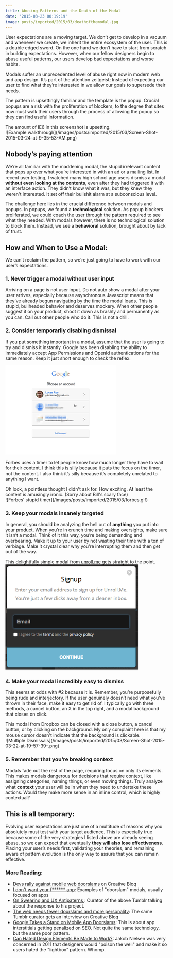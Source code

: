 ```yaml
---
title: Abusing Patterns and the Death of the Modal
date: '2015-03-23 00:19:19'
image: posts/imported/2015/03/deathofthemodal.jpg
---
```


User expectations are a moving target. We don’t get to develop in a vacuum and whenever we create, we inherit the entire ecosystem of the user. This is a double edged sword. On the one hand we don’t have to start from scratch in building expectations. However, when our fellow designers begin to abuse useful patterns, our users develop bad expectations and worse habits.

Modals suffer an unprecedented level of abuse right now in modern web and app design. It’s part of the attention zeitgeist; Instead of expecting our user to find what they’re interested in we allow our goals to supersede their needs.

The pattern is upsettingly familiar and the template is the popup. Crucial popups are a risk with the proliferation of blockers, to the degree that sites now must walk their users through the process of allowing the popup so they can find useful information.

<aside>The amount of IE6 in this screenshot is upsetting.</aside>
![Example walkthrough](/images/posts/imported/2015/03/Screen-Shot-2015-03-24-at-9-35-53-AM.png)

## Nobody’s paying attention
We’re all familiar with the maddening modal, the stupid irrelevant content that pops up over what you’re interested in with an ad or a mailing list. In recent user testing, I watched many high school age users dismiss a modal **without even looking at the contents**, even after they had triggered it with an interface action. They didn’t know what it was, but they knew they weren't interested. It set off their bullshit alarm at a subconscious level.

The challenge here lies in the crucial difference between modals and popups. In popups, we found a **technological** solution. As popup blockers proliferated, we could coach the user through the pattern required to see what they needed. With modals however, there is no technological solution to block them. Instead, we see a **behavioral** solution, brought about by lack of trust.

## How and When to Use a Modal:
We can’t reclaim the pattern, so we’re just going to have to work with our user’s expectations.

### 1. Never trigger a modal without user input
Arriving on a page is not user input. Do not auto show a modal after your user arrives, especially because asynchronous Javascript means that they’ve already begun navigating by the time the modal loads. This is stupid, bullheaded behavior and deserves mockery. When other people suggest it on your product, shoot it down as brashly and permanently as you can. Call out other people who do it. This is not a drill.

### 2. Consider temporarily disabling dismissal
If you put something important in a modal, assume that the user is going to try and dismiss it instantly. Google has been disabling the ability to immediately accept App Permissions and OpenId authentications for the same reason. Keep it just short enough to check the reflex.

<img alt="Google Permissions example" src="/images/posts/imported/2015/03/disable-briefly.gif" style="max-width:344px">

Forbes uses a timer to let people know how much longer they have to wait for their content. I think this is silly because it puts the focus on the timer, not the content. I also think it’s silly because it’s completely unrelated to anything I want.

<aside>Oh look, a pointless thought I didn't ask for. How exciting. At least the content is amusingly ironic. (Sorry about Bill's scary face)</aside>
![Forbes’ stupid timer](/images/posts/imported/2015/03/forbes.gif)

### 3. Keep your modals insanely targeted
In general, you should be analyzing the hell out of **anything** you put into your product. When you’re in crunch time and making oversights, make sure it isn’t a modal. Think of it this way, you’re being demanding and overbearing. Make it up to your user by not wasting their time with a ton of verbiage. Make it crystal clear why you’re interrupting them and then get out of the way.

<aside>This delightfully simple modal from <a href="https://unroll.me/">unroll.me</a> gets straight to the point.</aside>
<img alt="Signup Modal from unroll.me" src="/images/posts/imported/2015/03/Screen-Shot-2015-03-22-at-19-53-08-.png" style="max-width:430px;">


### 4. Make your modal incredibly easy to dismiss
This seems at odds with #2 because it is. Remember, you’re purposefully being rude and interjectory. If the user genuinely doesn’t need what you’ve thrown in their face, make it easy to get rid of. I typically go with three methods, a cancel button, an X in the top right, and a modal background that closes on click.

<aside>This modal from Dropbox can be closed with a close button, a cancel button, or by clicking on the background. My only complaint here is that my mouse cursor doesn't indicate that the background is clickable.</aside>
![Multiple Dismissals](/images/posts/imported/2015/03/Screen-Shot-2015-03-22-at-19-57-39-.png)

### 5. Remember that you’re breaking context
Modals fade out the rest of the page, requiring focus on only its elements. This makes modals dangerous for decisions that require context, like assigning categories, naming things, or even moving things. Truly analyze what **context** your user will be in when they need to undertake these actions. Would they make more sense in an inline control, which is highly contextual?

## This is all temporary:
Evolving user expectations are just one of a multitude of reasons why you absolutely must test with your target audience. This is especially true because some of the very strategies I listed above are already seeing abuse, so we can expect that eventually **they will also lose effectiveness**. Placing your user’s needs first, validating your theories, and remaining aware of pattern evolution is the only way to assure that you can remain effective.

### More Reading:
* [Devs rally against mobile web doorslams](http://www.creativebloq.com/mobile/devs-rally-against-mobile-web-doorslams-4135679) on Creative Bloq
* [I don't want your f&#42;&#42;&#42;&#42;&#42;&#42; app](http://idontwantyourfuckingapp.tumblr.com/): Examples of "doorslam" modals, usually focused on apps
* [On Swearing and UX Antipaterns
](http://shkspr.mobi/blog/2013/05/on-swearing-and-ux-antipaterns/): Curator of the above Tumblr talking about the response to his project.
* [The web needs fewer doorslams and more personality](http://www.creativebloq.com/mobile/web-needs-fewer-doorslams-and-more-personality-5135640): The same Tumblr curator gets an interview on Creative Bloq
* [Google Takes a Stand on Mobile App Doorslams](https://51degrees.com/blog/ArtMID/1641/ArticleID/173/google-takes-a-stand-on-mobile-app-doorslams): This is about app interstitials getting penalized on SEO. Not quite the same technology, but the same poor pattern.
* [Can Hated Design Elements Be Made to Work?](http://www.nngroup.com/articles/making-hated-design-elements-work/): Jakob Nielsen was very concerned in 2011 that designers would "poison the well" and make it so users hated the "lightbox" pattern. Whomp.
